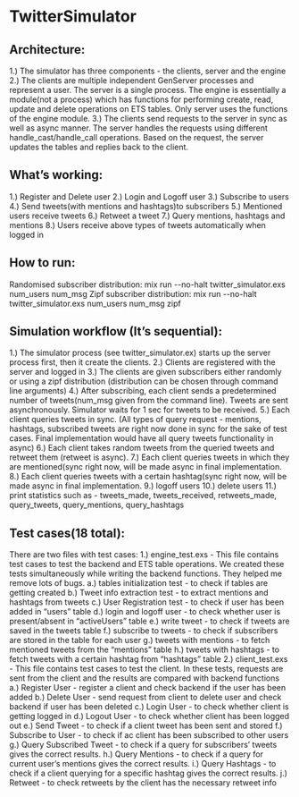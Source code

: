 # TwitterSimulator

## Architecture:
1.) The simulator has three components - the clients, server and the engine
2.) The clients are multiple independent GenServer processes and represent a user. The server is a single process. The engine is essentially a module(not a process) which has functions for performing create, read, update and delete operations on ETS tables. Only server uses the functions of the engine module.
3.) The clients send requests to the server in sync as well as async manner. The server handles the requests using different handle_cast/handle_call operations. Based on the request, the server updates the tables and replies back to the client.


## What’s working:
1.) Register and Delete user
2.) Login and Logoff user
3.) Subscribe to users
4.) Send tweets(with mentions and hashtags)to subscribers
5.) Mentioned users receive tweets
6.) Retweet a tweet 
7.) Query mentions, hashtags and mentions
8.) Users receive above types of tweets automatically when logged in


## How to run:
Randomised subscriber distribution:
mix run --no-halt twitter_simulator.exs num_users num_msg
Zipf subscriber distribution:
mix run --no-halt twitter_simulator.exs num_users num_msg zipf


## Simulation workflow (It’s sequential):
1.) The simulator process (see twitter_simulator.ex) starts up the server process first, then it create the clients.
2.) Clients are registered with the server and logged in
3.) The clients are given subscribers either randomly or using a zipf distribution (distribution can be chosen through command line arguments)
4.) After subscribing, each client sends a predetermined number of tweets(num_msg given from the command line). Tweets are sent asynchronously. Simulator waits for 1 sec for tweets to be received.
5.) Each client queries tweets in sync. (All types of query request - mentions, hashtags, subscribed tweets are right now done in sync for the sake of test cases. Final implementation would have all query tweets functionality in async)
6.) Each client takes random tweets from the queried tweets and retweet them (retweet is async).
7.) Each client queries tweets in which they are mentioned(sync right now, will be made async in final implementation.
8.) Each client queries tweets with a certain hashtag(sync right now, will be made async in final implementation.
9.) logoff users
10.) delete users
11.) print statistics such as - tweets_made, tweets_received, retweets_made, query_tweets, query_mentions, query_hashtags

## Test cases(18 total):
There are two files with test cases:
1.) engine_test.exs - 
This file contains test cases to test the backend and ETS table operations.  We created these tests simultaneously while writing the backend functions. They helped me remove lots of bugs.
     a.) tables initialization test - to check if tables are getting created
     b.) Tweet info extraction test - to extract mentions and hashtags from tweets
     c.) User Registration test - to check if user has been added in “users” table
     d.) login and logoff user - to check whether user is present/absent in “activeUsers” table
     e.) write tweet - to check if tweets are saved in the tweets table
     f.) subscribe to tweets - to check if subscribers are stored in the table for each user
     g.) tweets with mentions - to fetch mentioned tweets from the “mentions” table
     h.) tweets with hashtags - to fetch tweets with a certain hashtag from “hashtags” table
2.) client_test.exs -
This file contains test cases to test the client. In these tests, requests are sent from the client and the results are compared with backend functions
    a.) Register User - register a client and check backend if the user has been added
    b.) Delete User - send request from client to delete user and check backend if user has been deleted
    c.) Login User - to check whether client is getting logged in
    d.) Logout User - to check whether client has been logged out
    e.) Send Tweet - to check if a client tweet has been sent and stored
    f.) Subscribe to User - to check if ac client has been subscribed to other users
    g.) Query Subscribed Tweet - to check if a query for subscribers’ tweets gives the correct results.
    h.) Query Mentions - to check if a query for current user’s mentions gives the correct results.
    i.) Query Hashtags - to check if a client querying for a specific hashtag gives the correct results.
    j.) Retweet - to check retweets by the client has the necessary retweet info
